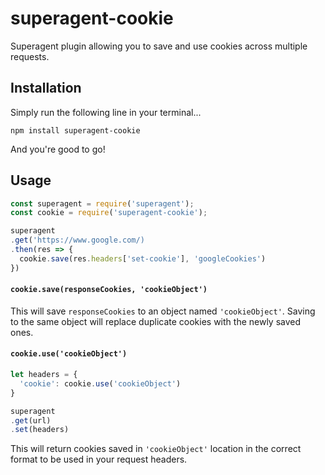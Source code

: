 # superagent-cookie
Superagent plugin allowing you to save and use cookies across multiple requests.

## Installation

Simply run the following line in your terminal...

```
npm install superagent-cookie
```

And you're good to go!

## Usage

```javascript
const superagent = require('superagent');
const cookie = require('superagent-cookie');

superagent
.get('https://www.google.com/)
.then(res => {
  cookie.save(res.headers['set-cookie'], 'googleCookies')
})
```

#### **```cookie.save(responseCookies, 'cookieObject')```**

This will save ```responseCookies``` to an object named ```'cookieObject'```. Saving to the same object will replace duplicate cookies with the newly saved ones.

#### **```cookie.use('cookieObject')```**

```javascript
let headers = {
  'cookie': cookie.use('cookieObject')
}

superagent
.get(url)
.set(headers)
```

This will return cookies saved in ```'cookieObject'``` location in the correct format to be used in your request headers.
